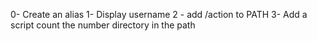 0- Create an alias
1- Display username
2 - add /action to PATH
3- Add a script count the number directory in the path

